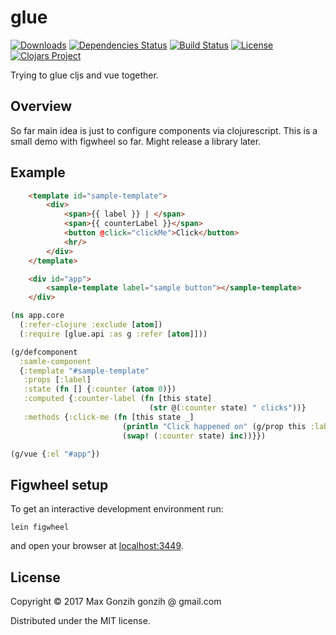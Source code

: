 # glue

[![Downloads](https://jarkeeper.com/Gonzih/glue/downloads.svg)](https://jarkeeper.com/Gonzih/glue)
[![Dependencies Status](http://jarkeeper.com/Gonzih/glue/status.svg)](https://jarkeeper.com/Gonzih/glue)
[![Build Status](https://travis-ci.org/Gonzih/glue.svg?branch=master)](https://travis-ci.org/Gonzih/glue)
[![License](http://img.shields.io/:license-mit-blue.svg)](https://github.com/Gonzih/glue/blob/master/LICENSE.md)
[![Clojars Project](https://img.shields.io/clojars/v/glue)](http://clojars.org/glue)

Trying to glue cljs and vue together.

## Overview

So far main idea is just to configure components via clojurescript.
This is a small demo with figwheel so far.
Might release a library later.

## Example

```html
    <template id="sample-template">
        <div>
            <span>{{ label }} | </span>
            <span>{{ counterLabel }}</span>
            <button @click="clickMe">Click</button>
            <hr/>
        </div>
    </template>

    <div id="app">
        <sample-template label="sample button"></sample-template>
    </div>
```

```clojure
(ns app.core
  (:refer-clojure :exclude [atom])
  (:require [glue.api :as g :refer [atom]]))

(g/defcomponent
  :samle-component
  {:template "#sample-template"
   :props [:label]
   :state (fn [] {:counter (atom 0)})
   :computed {:counter-label (fn [this state]
                               (str @(:counter state) " clicks"))}
   :methods {:click-me (fn [this state _]
                         (println "Click happened on" (g/prop this :label))
                         (swap! (:counter state) inc))}})

(g/vue {:el "#app"})
```

## Figwheel setup

To get an interactive development environment run:

    lein figwheel

and open your browser at [localhost:3449](http://localhost:3449/).

## License

Copyright © 2017 Max Gonzih gonzih @ gmail.com

Distributed under the MIT license.

